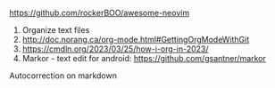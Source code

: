 https://github.com/rockerBOO/awesome-neovim

1. Organize text files
  1. http://doc.norang.ca/org-mode.html#GettingOrgModeWithGit
  2. https://cmdln.org/2023/03/25/how-i-org-in-2023/
2. Markor - text edit for android: https://github.com/gsantner/markor
  
Autocorrection on markdown
